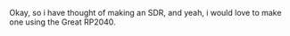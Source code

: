 Okay, so i have thought of making an SDR, and yeah, i would love to make one using the Great RP2040.